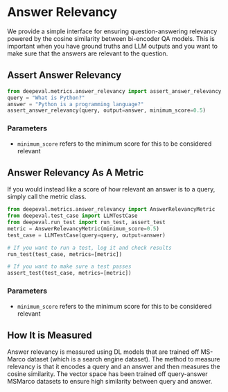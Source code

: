 # Answer Relevancy

We provide a simple interface for ensuring question-answering relevancy powered by the cosine similarity between bi-encoder QA models. This is important when you have ground truths and LLM outputs and you want to make sure that the answers are relevant to the question.

## Assert Answer Relevancy

```python
from deepeval.metrics.answer_relevancy import assert_answer_relevancy
query = "What is Python?"
answer = "Python is a programming language?"
assert_answer_relevancy(query, output=answer, minimum_score=0.5)
```

### Parameters

- `minimum_score` refers to the minimum score for this to be considered relevant

## Answer Relevancy As A Metric

If you would instead like a score of how relevant an answer is to a query, simply call the metric class.

```python
from deepeval.metrics.answer_relevancy import AnswerRelevancyMetric
from deepeval.test_case import LLMTestCase
from deepeval.run_test import run_test, assert_test
metric = AnswerRelevancyMetric(minimum_score=0.5)
test_case = LLMTestCase(query=query, output=answer)

# If you want to run a test, log it and check results
run_test(test_case, metrics=[metric])

# If you want to make sure a test passes
assert_test(test_case, metrics=[metric])
```

### Parameters

- `minimum_score` refers to the minimum score for this to be considered relevant

## How It is Measured

Answer relevancy is measured using DL models that are trained off MS-Marco dataset (which is a search engine dataset). The method to measure relevancy is that it encodes a query and an answer and then measures the cosine similarity. The vector space has been trained off query-answer MSMarco datasets to ensure high similarity between query and answer.
